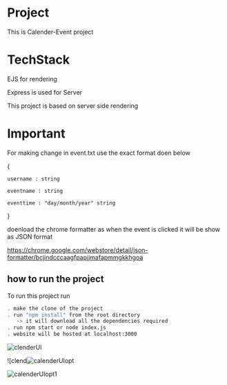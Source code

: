 
# Project

This is Calender-Event project


# TechStack

   EJS for rendering

Express is used for Server

This project is based on server side rendering 


# Important 

For making change in event.txt use the exact format doen below
 
 {

    username : string

    eventname : string

    eventtime : "day/month/year" string
 }

   doenload the chrome formatter as when the event is clicked it will be show as JSON format

 https://chrome.google.com/webstore/detail/json-formatter/bcjindcccaagfpapjjmafapmmgkkhgoa




## how to run the project

To run this project run

```bash
. make the clone of the project
. run "npm install" from the root directory
   -> it will download all the dependencies required  
. run npm start or node index.js
. website will be hosted at localhost:3000

```
![clenderUI](https://user-images.githubusercontent.com/75625374/151361254-0dbbd276-e530-4a61-9c9b-b64bb0337161.jpg)


![clend![calenderUIopt](https://user-images.githubusercontent.com/75625374/151361145-812e974b-76c3-45c7-8e8a-4ef1b34009b5.jpg)

![calenderUIopt1](https://user-images.githubusercontent.com/75625374/151361214-79a9d48b-d304-443a-a325-6b20f20b7403.jpg)


